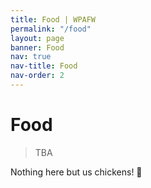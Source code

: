 ```yaml
---
title: Food | WPAFW
permalink: "/food"
layout: page
banner: Food
nav: true
nav-title: Food
nav-order: 2
---
```


# Food

> TBA

Nothing here but us chickens! 🐥
